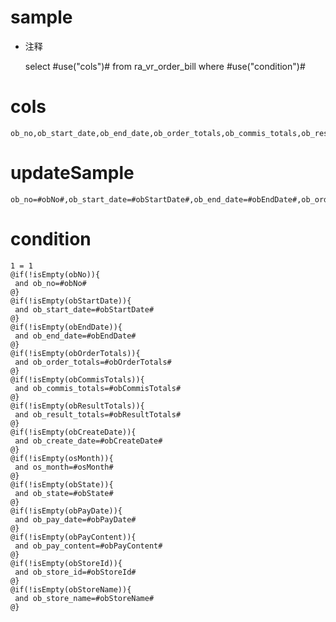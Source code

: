 sample
===
* 注释

	select #use("cols")# from ra_vr_order_bill  where  #use("condition")#

cols
===
	ob_no,ob_start_date,ob_end_date,ob_order_totals,ob_commis_totals,ob_result_totals,ob_create_date,os_month,ob_state,ob_pay_date,ob_pay_content,ob_store_id,ob_store_name

updateSample
===
	
	ob_no=#obNo#,ob_start_date=#obStartDate#,ob_end_date=#obEndDate#,ob_order_totals=#obOrderTotals#,ob_commis_totals=#obCommisTotals#,ob_result_totals=#obResultTotals#,ob_create_date=#obCreateDate#,os_month=#osMonth#,ob_state=#obState#,ob_pay_date=#obPayDate#,ob_pay_content=#obPayContent#,ob_store_id=#obStoreId#,ob_store_name=#obStoreName#

condition
===

	1 = 1  
	@if(!isEmpty(obNo)){
	 and ob_no=#obNo#
	@}
	@if(!isEmpty(obStartDate)){
	 and ob_start_date=#obStartDate#
	@}
	@if(!isEmpty(obEndDate)){
	 and ob_end_date=#obEndDate#
	@}
	@if(!isEmpty(obOrderTotals)){
	 and ob_order_totals=#obOrderTotals#
	@}
	@if(!isEmpty(obCommisTotals)){
	 and ob_commis_totals=#obCommisTotals#
	@}
	@if(!isEmpty(obResultTotals)){
	 and ob_result_totals=#obResultTotals#
	@}
	@if(!isEmpty(obCreateDate)){
	 and ob_create_date=#obCreateDate#
	@}
	@if(!isEmpty(osMonth)){
	 and os_month=#osMonth#
	@}
	@if(!isEmpty(obState)){
	 and ob_state=#obState#
	@}
	@if(!isEmpty(obPayDate)){
	 and ob_pay_date=#obPayDate#
	@}
	@if(!isEmpty(obPayContent)){
	 and ob_pay_content=#obPayContent#
	@}
	@if(!isEmpty(obStoreId)){
	 and ob_store_id=#obStoreId#
	@}
	@if(!isEmpty(obStoreName)){
	 and ob_store_name=#obStoreName#
	@}
	
	